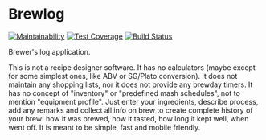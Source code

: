 # Brewlog

[![Maintainability](https://api.codeclimate.com/v1/badges/bd95b4c237bb56fb116f/maintainability)](https://codeclimate.com/github/zgoda/brewlog/maintainability) [![Test Coverage](https://api.codeclimate.com/v1/badges/bd95b4c237bb56fb116f/test_coverage)](https://codeclimate.com/github/zgoda/brewlog/test_coverage) [![Build Status](https://travis-ci.com/zgoda/brewlog.svg?branch=master)](https://travis-ci.com/zgoda/brewlog)

Brewer's log application.

This is not a recipe designer software. It has no calculators (maybe except for some simplest ones, like ABV or SG/Plato conversion). It does not maintain any shopping lists, nor it does not provide any brewday timers. It has no concept of "inventory" or "predefined mash schedules", not to mention "equipment profile". Just enter your ingredients, describe process, add any remarks and collect all info on brew to create complete history of your brew: how it was brewed, how it tasted, how long it kept well, when went off. It is meant to be simple, fast and mobile friendly.
